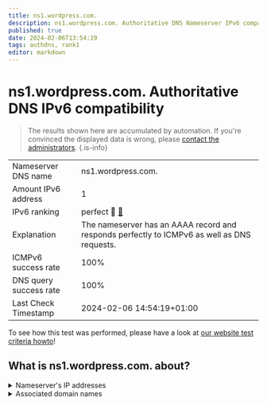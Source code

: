 ```yaml
---
title: ns1.wordpress.com.
description: ns1.wordpress.com. Authoritative DNS Nameserver IPv6 compatibility
published: true
date: 2024-02-06T13:54:19
tags: authdns, rank1
editor: markdown
---
```


# ns1.wordpress.com. Authoritative DNS IPv6 compatibility

> The results shown here are accumulated by automation. If you're convinced the displayed data is wrong, please [contact the administrators](/howto/chat). 
{.is-info}




|   |   |
| - | - |
| Nameserver DNS name | ns1.wordpress.com.
| Amount IPv6 address | 1
| IPv6 ranking | perfect :1st_place_medal: [🔗](/howto/ranking) |
| Explanation | The nameserver has an AAAA record and responds perfectly to ICMPv6 as well as DNS requests. |
| ICMPv6 success rate | 100%|
| DNS query success rate | 100% |
| Last Check Timestamp | 2024-02-06 14:54:19+01:00 |

To see how this test was performed, please have a look at [our website test criteria howto](/howto/testcriteria/authdns)!


## What is ns1.wordpress.com. about?




<details>
<summary>Nameserver's IP addresses</summary>

2a04:fa87:ffff::c6b5:7409

</details>



<details>
<summary>Associated domain names</summary>

wordpress.com

</details>
